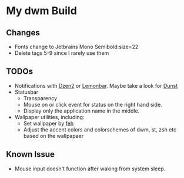 # My dwm Build

## Changes
- Fonts change to Jetbrains Mono Semibold:size=22
- Delete tags 5-9 since I rarely use them

## TODOs
- Notifications with [Dzen2](https://wiki.archlinux.org/title/Dzen) or [Lemonbar](https://wiki.archlinux.org/title/Lemonbar). Maybe take a look for [Dunst](https://wiki.archlinux.org/title/Dunst)
- Statusbar
    - Transparency 
    - Mouse on or click event for status on the right hand side. 
    - Display only the application name in the middle. 
- Wallpaper utilities, including:
    - Set wallpaper by [feh](https://wiki.archlinux.org/title/Feh)
    - Adjust the accent colors and colorschemes of dwm, st, zsh etc based on the wallpapaer 

## Known Issue
- Mouse input doesn't function after waking from system sleep.
